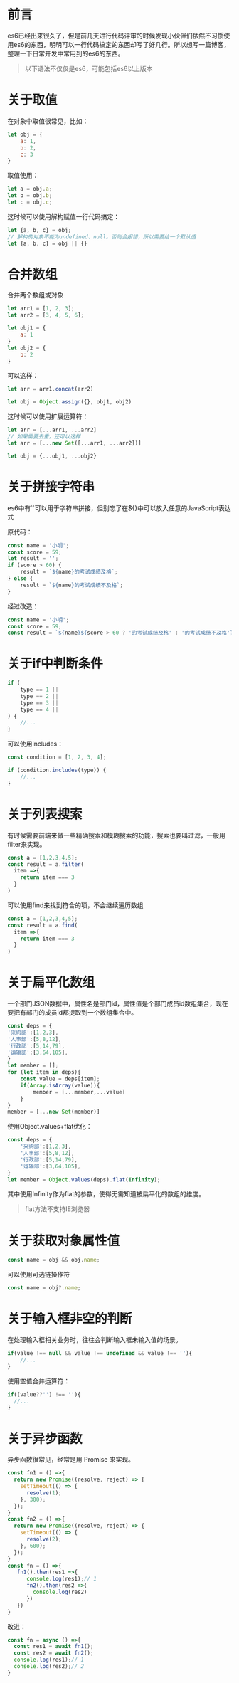 <!-- toc -->

# 前言

es6已经出来很久了，但是前几天进行代码评审的时候发现小伙伴们依然不习惯使用es6的东西，明明可以一行代码搞定的东西却写了好几行。所以想写一篇博客，整理一下日常开发中常用到的es6的东西。

> 以下语法不仅仅是es6，可能包括es6以上版本

# 关于取值

在对象中取值很常见，比如：

```javascript
let obj = {
    a: 1,
    b: 2,
    c: 3
}
```

取值使用：

```javascript
let a = obj.a;
let b = obj.b;
let c = obj.c;
```

这时候可以使用解构赋值一行代码搞定：

```javascript
let {a, b, c} = obj;
// 解构的对象不能为undefined、null。否则会报错，所以需要给一个默认值
let {a, b, c} = obj || {}
```

# 合并数组

合并两个数组或对象

```javascript
let arr1 = [1, 2, 3];
let arr2 = [3, 4, 5, 6];

let obj1 = {
    a: 1
}
let obj2 = {
    b: 2
}
```

可以这样：

```javascript
let arr = arr1.concat(arr2)

let obj = Object.assign({}, obj1, obj2)
```

这时候可以使用扩展运算符：

```javascript
let arr = [...arr1, ...arr2]
// 如果需要去重，还可以这样
let arr = [...new Set([...arr1, ...arr2])]

let obj = {...obj1, ...obj2}
```

# 关于拼接字符串

es6中有``可以用于字符串拼接，但别忘了在${}中可以放入任意的JavaScript表达式

原代码：

```javascript
const name = '小明';
const score = 59;
let result = '';
if (score > 60) {
    result = `${name}的考试成绩及格`;
} else {
    result = `${name}的考试成绩不及格`;
}
```

经过改造：

```javascript
const name = '小明';
const score = 59;
const result = `${name}${score > 60 ? '的考试成绩及格' : '的考试成绩不及格'}`;
```

# 关于if中判断条件

```javascript
if (
    type == 1 ||
    type == 2 ||
    type == 3 ||
    type == 4 ||
) {
    //...
}
```

可以使用includes：

```javascript
const condition = [1, 2, 3, 4];

if (condition.includes(type)) {
    //...
}
```

# 关于列表搜索

有时候需要前端来做一些精确搜索和模糊搜索的功能，搜索也要叫过滤，一般用filter来实现。

```javascript
const a = [1,2,3,4,5];
const result = a.filter( 
  item =>{
    return item === 3
  }
)
```

可以使用find来找到符合的项，不会继续遍历数组

```javascript
const a = [1,2,3,4,5];
const result = a.find( 
  item =>{
    return item === 3
  }
)
```

# 关于扁平化数组

一个部门JSON数据中，属性名是部门id，属性值是个部门成员id数组集合，现在要把有部门的成员id都提取到一个数组集合中。

```javascript
const deps = {
'采购部':[1,2,3],
'人事部':[5,8,12],
'行政部':[5,14,79],
'运输部':[3,64,105],
}
let member = [];
for (let item in deps){
    const value = deps[item];
    if(Array.isArray(value)){
        member = [...member,...value]
    }
}
member = [...new Set(member)]
```

使用Object.values+flat优化：

```javascript
const deps = {
    '采购部':[1,2,3],
    '人事部':[5,8,12],
    '行政部':[5,14,79],
    '运输部':[3,64,105],
}
let member = Object.values(deps).flat(Infinity);
```

其中使用Infinity作为flat的参数，使得无需知道被扁平化的数组的维度。

> flat方法不支持IE浏览器

# 关于获取对象属性值

```javascript
const name = obj && obj.name;
```

可以使用可选链操作符

```javascript
const name = obj?.name;
```

#  关于输入框非空的判断

在处理输入框相关业务时，往往会判断输入框未输入值的场景。

```javascript
if(value !== null && value !== undefined && value !== ''){
    //...
}
```

使用空值合并运算符：

```javascript
if((value??'') !== ''){
  //...
}
```

# 关于异步函数

异步函数很常见，经常是用 Promise 来实现。

```javascript
const fn1 = () =>{
  return new Promise((resolve, reject) => {
    setTimeout(() => {
      resolve(1);
    }, 300);
  });
}
const fn2 = () =>{
  return new Promise((resolve, reject) => {
    setTimeout(() => {
      resolve(2);
    }, 600);
  });
}
const fn = () =>{
   fn1().then(res1 =>{
      console.log(res1);// 1
      fn2().then(res2 =>{
        console.log(res2)
      })
   })
}
```

改进：

```javascript
const fn = async () =>{
  const res1 = await fn1();
  const res2 = await fn2();
  console.log(res1);// 1
  console.log(res2);// 2
}
```
